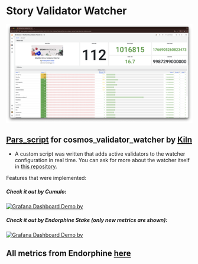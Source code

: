 # Story Validator Watcher

![grafana screen](https://github.com/endorphinestake/story-validator-watcher/blob/main/images/story-validator-watcher.png)

## [Pars_script](https://github.com/endorphinestake/story-validator-watcher/tree/main/pars_script) for cosmos_validator_watcher by [Kiln](https://github.com/kilnfi/cosmos-validator-watcher)
- A custom script was written that adds active validators to the watcher configuration in real time. You can ask for more about the watcher itself in [this repository](https://github.com/kilnfi/cosmos-validator-watcher).

Features that were implemented:


##### Check it out by Cumulo:
[![Grafana Dashboard Demo by ](https://img.shields.io/badge/Grafana%20Dashboard-Demo%20Online-blue?style=for-the-badge&logo=grafana&logoColor=white)](http://74.208.16.201:3000/public-dashboards/17c6d645404a400f8aa7c3c532fd4a61?orgId=1&refresh=5s)

##### Check it out by Endorphine Stake (only new metrics are shown):
[![Grafana Dashboard Demo by ](https://img.shields.io/badge/Grafana%20Dashboard-Demo%20Online-blue?style=for-the-badge&logo=grafana&logoColor=white)](http://168.119.179.24:3000/public-dashboards/09292904e88544cfabb8527cd40ad496?orgId=1&refresh=5s)

## All metrics from Endorphine [here](https://github.com/endorphinestake/story-protocol/blob/main/grafana/Story%20Grafana%20by%20Endorphine%20Stake-1729284218377.json)
